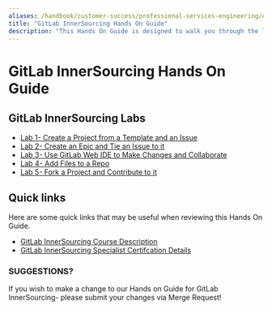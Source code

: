 ```yaml
---
aliases: /handbook/customer-success/professional-services-engineering/education-services/innersourcinghandson.html
title: "GitLab InnerSourcing Hands On Guide"
description: "This Hands On Guide is designed to walk you through the lab exercises used in the GitLab InnerSourcing course."
---
```


# GitLab InnerSourcing Hands On Guide


## GitLab InnerSourcing Labs
- [Lab 1- Create a Project from a Template and an Issue](https://about.gitlab.com/handbook/customer-success/professional-services-engineering/education-services/innersourcinghandsonlab1.html)
- [Lab 2- Create an Epic and Tie an Issue to it](https://about.gitlab.com/handbook/customer-success/professional-services-engineering/education-services/innersourcinghandsonlab2.html)
- [Lab 3- Use GitLab Web IDE to Make Changes and Collaborate](https://about.gitlab.com/handbook/customer-success/professional-services-engineering/education-services/innersourcinghandsonlab3.html)
- [Lab 4- Add Files to a Repo](https://about.gitlab.com/handbook/customer-success/professional-services-engineering/education-services/innersourcinghandsonlab4.html)
- [Lab 5- Fork a Project and Contribute to it](https://about.gitlab.com/handbook/customer-success/professional-services-engineering/education-services/innersourcinghandsonlab5.html)

## Quick links

Here are some quick links that may be useful when reviewing this Hands On Guide.

- [GitLab InnerSourcing Course Description](https://about.gitlab.com/services/education/innersourcing-course/)
- [GitLab InnerSourcing Specialist Certifcation Details](https://about.gitlab.com/services/education/gitlab-innersourcing-specialist/)

### SUGGESTIONS?

If you wish to make a change to our Hands on Guide for GitLab InnerSourcing- please submit your changes via Merge Request!
